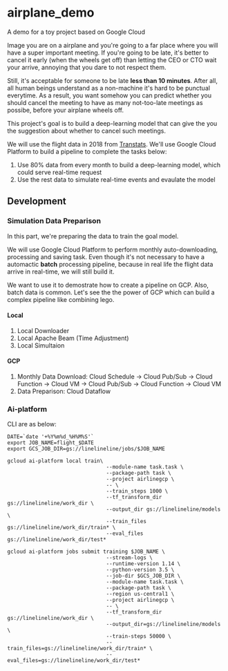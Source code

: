 # airplane_demo
A demo for a toy project based on Google Cloud

Image you are on a airplane and you're going to a far place where you will have a super important meeting. If you're going to be late, it's better to cancel it early (when the wheels get off) than letting the CEO or CTO wait your arrive, annoying that you dare to not respect them. 

Still, it's acceptable for someone to be late **less than 10 minutes**. After all, all human beings understand as a non-machine it's hard to be punctual everytime. As a result, you want somehow you can predict whether you should cancel the meeting to have as many not-too-late meetings as possibe, before your airplane wheels off.

This project's goal is to build a deep-learning model that can give the you the suggestion about whether to cancel such meetings.

We will use the flight data in 2018 from [Transtats](https://www.transtats.bts.gov). We'll use Google Cloud Platform to build a pipeline to complete the tasks below:

 1. Use 80% data from every month to build a deep-learning model, which could serve real-time request
 2. Use the rest data to simulate real-time events and evaulate the model

## Development

### Simulation Data Preparison

In this part, we're preparing the data to train the goal model. 

We will use Google Cloud Platform to perform monthly auto-downloading, processing and saving task. Even though it's not necessary to have a automactic **batch** processing pipeline, because in real life the flight data arrive in real-time, we will still build it. 

We want to use it to demostrate how to create a pipeline on GCP. Also, batch data is common. Let's see the the power of GCP which can build a complex pipeline like combining lego.

#### Local

 1. Local Downloader
 2. Local Apache Beam (Time Adjustment)
 3. Local Simultaion

#### GCP

 1. Monthly Data Download: Cloud Schedule -> Cloud Pub/Sub -> Cloud Function -> Cloud VM -> Cloud Pub/Sub -> Cloud Function -> Cloud VM
 2. Data Preparison: Cloud Dataflow

### Ai-platform

CLI are as below:

    DATE=`date '+%Y%m%d_%H%M%S'`
    export JOB_NAME=flight_$DATE
    export GCS_JOB_DIR=gs://linelineline/jobs/$JOB_NAME

    gcloud ai-platform local train\
                                    --module-name task.task \
                                    --package-path task \
                                    --project airlinegcp \
                                    -- \
                                    --train_steps 1000 \
                                    --tf_transform_dir gs://linelineline/work_dir \
                                    --output_dir gs://linelineline/models \
                                    --train_files gs://linelineline/work_dir/train* \
                                    --eval_files gs://linelineline/work_dir/test*

    gcloud ai-platform jobs submit training $JOB_NAME \
                                    --stream-logs \
                                    --runtime-version 1.14 \
                                    --python-version 3.5 \
                                    --job-dir $GCS_JOB_DIR \
                                    --module-name task.task \
                                    --package-path task \
                                    --region us-central1 \
                                    --project airlinegcp \
                                    -- \
                                    --tf_transform_dir gs://linelineline/work_dir \
                                    --output_dir=gs://linelineline/models \
                                    --train-steps 50000 \
                                    --train_files=gs://linelineline/work_dir/train* \
                                    --eval_files=gs://linelineline/work_dir/test*